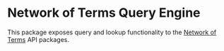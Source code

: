 # Network of Terms Query Engine

This package exposes query and lookup functionality to the [Network of Terms](../../README.md) API packages.
